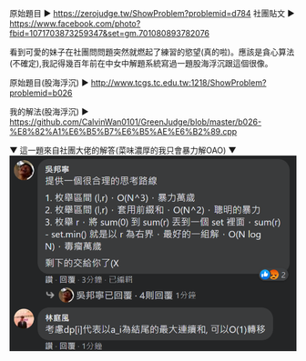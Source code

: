 原始題目 ▶ https://zerojudge.tw/ShowProblem?problemid=d784
社團貼文 ▶ https://www.facebook.com/photo?fbid=1071703873259347&set=gm.701080893782076

看到可愛的妹子在社團問問題突然就燃起了練習的慾望(真的啦)。應該是貪心算法(不確定),我記得幾百年前在中女中解題系統寫過一題股海浮沉跟這個很像。

原始題目(股海浮沉) ▶ http://www.tcgs.tc.edu.tw:1218/ShowProblem?problemid=b026

我的解法(股海浮沉) ▶ https://github.com/CalvinWan0101/GreenJudge/blob/master/b026-%E8%82%A1%E6%B5%B7%E6%B5%AE%E6%B2%89.cpp

▼ 這一題來自社團大佬的解答(菜味濃厚的我只會暴力解OAO) ▼
![image](https://github.com/CalvinWan0101/ZeroJudge-Orginal/blob/master/d784-%20%E4%B8%80%E3%80%81%E9%80%A3%E7%BA%8C%E5%85%83%E7%B4%A0%E7%9A%84%E5%92%8C/%E6%88%AA%E5%9C%96.png)
